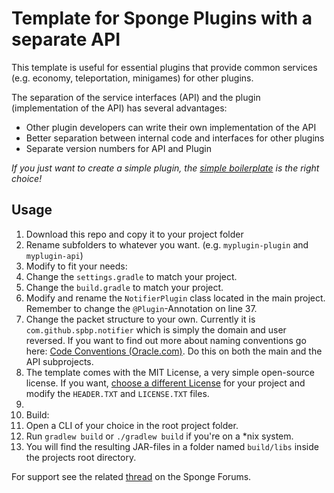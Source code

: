 # Template for Sponge Plugins with a separate API

This template is useful for essential plugins that provide common services (e.g. economy, teleportation, minigames) for other plugins. 

The separation of the service interfaces (API) and the plugin (implementation of the API) has several advantages:

* Other plugin developers can write their own implementation of the API
* Better separation between internal code and interfaces for other plugins
* Separate version numbers for API and Plugin

*If you just want to create a simple plugin, the [simple boilerplate][4] is the right choice!*

## Usage
1. Download this repo and copy it to your project folder
2. Rename subfolders to whatever you want. (e.g. `myplugin-plugin` and `myplugin-api`)
3. Modify to fit your needs:
 1. Change the `settings.gradle` to match your project.
 2. Change the `build.gradle` to match your project.
 3. Modify and rename the `NotifierPlugin` class located in the main project. Remember to change the `@Plugin`-Annotation on line 37.
 4. Change the packet structure to your own. Currently it is `com.github.spbp.notifier` which is simply the domain and user reversed. If you want to find out more about naming conventions go here: [Code Conventions (Oracle.com)][1]. Do this on both the main and the API subprojects.
 5. The template comes with the MIT License, a very simple open-source license. If you want, [choose a different License][2] for your project and modify the `HEADER.TXT` and `LICENSE.TXT` files.
 6. 
4. Build:
 1. Open a CLI of your choice in the root project folder.
 2. Run `gradlew build` or `./gradlew build` if you're on a *nix system.
 3. You will find the resulting JAR-files in a folder named `build/libs` inside the projects root directory.

For support see the related [thread][3] on the Sponge Forums.

[1]: http://docs.oracle.com/javase/tutorial/java/package/namingpkgs.html
[2]: http://choosealicense.com
[3]: https://forums.spongepowered.org/t/boilerplate-for-plugins-with-api-implementation/6264
[4]: https://github.com/spbp/simple-boilerplate
